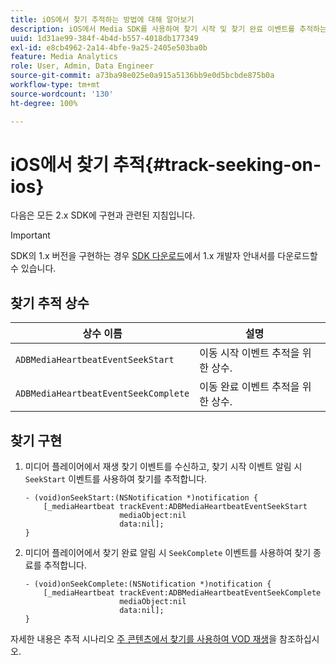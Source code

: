 ```yaml
---
title: iOS에서 찾기 추적하는 방법에 대해 알아보기
description: iOS에서 Media SDK를 사용하여 찾기 시작 및 찾기 완료 이벤트를 추적하는 방법에 대해 알아봅니다.
uuid: 1d31ae99-384f-4b4d-b557-4018db177349
exl-id: e8cb4962-2a14-4bfe-9a25-2405e503ba0b
feature: Media Analytics
role: User, Admin, Data Engineer
source-git-commit: a73ba98e025e0a915a5136bb9e0d5bcbde875b0a
workflow-type: tm+mt
source-wordcount: '130'
ht-degree: 100%

---
```


# iOS에서 찾기 추적{#track-seeking-on-ios}

다음은 모든 2.x SDK에 구현과 관련된 지침입니다.

>[!IMPORTANT]
>
>SDK의 1.x 버전을 구현하는 경우 [SDK 다운로드](/help/getting-started/download-sdks.md)에서 1.x 개발자 안내서를 다운로드할 수 있습니다.

## 찾기 추적 상수

| 상수 이름 | 설명     |
|---|---|
| `ADBMediaHeartbeatEventSeekStart` | 이동 시작 이벤트 추적을 위한 상수. |
| `ADBMediaHeartbeatEventSeekComplete` | 이동 완료 이벤트 추적을 위한 상수. |

## 찾기 구현

1. 미디어 플레이어에서 재생 찾기 이벤트를 수신하고, 찾기 시작 이벤트 알림 시 `SeekStart` 이벤트를 사용하여 찾기를 추적합니다.

   ```
   - (void)onSeekStart:(NSNotification *)notification {
       [_mediaHeartbeat trackEvent:ADBMediaHeartbeatEventSeekStart  
                        mediaObject:nil  
                        data:nil];
   }
   ```

1. 미디어 플레이어에서 찾기 완료 알림 시 `SeekComplete` 이벤트를 사용하여 찾기 종료를 추적합니다.

   ```
   - (void)onSeekComplete:(NSNotification *)notification {
       [_mediaHeartbeat trackEvent:ADBMediaHeartbeatEventSeekComplete  
                        mediaObject:nil  
                        data:nil];
   }
   ```

자세한 내용은 추적 시나리오 [주 콘텐츠에서 찾기를 사용하여 VOD 재생](/help/use-cases/tracking-scenarios/vod-seeking.md)을 참조하십시오.
